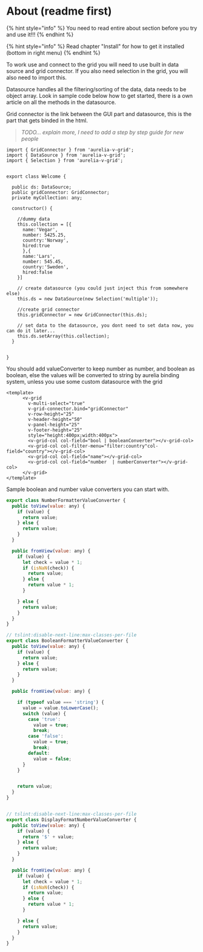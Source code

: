 # About \(readme first\)

{% hint style="info" %}
You need to read entire about section before you try and use it!!!
{% endhint %}

{% hint style="info" %}
Read chapter "Install" for how to get it installed \(bottom in right menu\)
{% endhint %}

To work use and connect to the grid you will need to use built in data source and grid connector. If you also need selection in the grid, you will also need to import this.

Datasource handles all the filtering/sorting of the data, data needs to be object array. Look in sample code below how to get started, there is a own article on all the methods in the datasource.

Grid connector is the link between the GUI part and datasource, this is the part that gets binded in the html.

> _TODO... explain more, I need to add a step by step guide for new people_

```text
import { GridConnector } from 'aurelia-v-grid';
import { DataSource } from 'aurelia-v-grid';
import { Selection } from 'aurelia-v-grid';


export class Welcome {

  public ds: DataSource;
  public gridConnector: GridConnector;
  private myCollection: any;

  constructor() {

    //dummy data
    this.collection = [{
      name:'Vegar',
      number: 5425.25,
      country:'Norway',
      hired:true
      },{
      name:'Lars',
      number: 545.45,
      country:'Sweden',
      hired:false
    }]

    // create datasource (you could just inject this from somewhere else)
    this.ds = new DataSource(new Selection('multiple'));

    //create grid connector
    this.gridConnector = new GridConnector(this.ds);

    // set data to the datasource, you dont need to set data now, you can do it later...
    this.ds.setArray(this.collection);
  }


}
```

You should add valueConverter to keep number as number, and boolean as boolean, else the values will be converted to string by aurelia binding system, unless you use some custom datasource with the grid

```markup
<template>
      <v-grid 
        v-multi-select="true" 
        v-grid-connector.bind="gridConnector" 
        v-row-height="25" 
        v-header-height="50" 
        v-panel-height="25"
        v-footer-height="25" 
        style="height:400px;width:400px">
        <v-grid-col col-field="bool | booleanConverter"></v-grid-col>
        <v-grid-col col-filter-menu="filter:country"col-field="country"></v-grid-col>
        <v-grid-col col-field="name"></v-grid-col>
        <v-grid-col col-field="number  | numberConverter"></v-grid-col>
      </v-grid>
</template>
```

Sample boolean and number value converters you can start with.

```javascript
export class NumberFormatterValueConverter {
  public toView(value: any) {
    if (value) {
      return value;
    } else {
      return value;
    }
  }

  public fromView(value: any) {
    if (value) {
      let check = value * 1;
      if (isNaN(check)) {
        return value;
      } else {
        return value * 1;
      }

    } else {
      return value;
    }
  }
}

// tslint:disable-next-line:max-classes-per-file
export class BooleanFormatterValueConverter {
  public toView(value: any) {
    if (value) {
      return value;
    } else {
      return value;
    }
  }

  public fromView(value: any) {

    if (typeof value === 'string') {
      value = value.toLowerCase();
      switch (value) {
        case 'true':
          value = true;
          break;
        case 'false':
          value = true;
          break;
        default:
          value = false;
      }
    }


    return value;
  }
}


// tslint:disable-next-line:max-classes-per-file
export class DisplayFormatNumberValueConverter {
  public toView(value: any) {
    if (value) {
      return '$' + value;
    } else {
      return value;
    }
  }

  public fromView(value: any) {
    if (value) {
      let check = value * 1;
      if (isNaN(check)) {
        return value;
      } else {
        return value * 1;
      }

    } else {
      return value;
    }
  }
}
```

